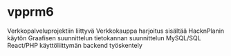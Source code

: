 # vpprm6
Verkkopalveluprojektiin liittyvä Verkkokauppa harjoitus
sisältää HacknPlanin käytön
Graafisen suunnittelun
tietokannan suunnittelun MySQL/SQL
React/PHP käyttöliittymän
backend työskentely
